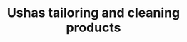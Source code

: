---
title: "Ushas tailoring and cleaning products"
url: /thiruvananthapuram/ushas-tailoring-and-cleaning-products/
shop: tailor
---